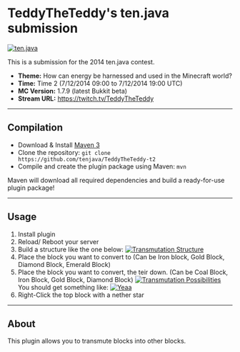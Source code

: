 TeddyTheTeddy's ten.java submission
==============================

[![ten.java](https://cdn.mediacru.sh/hu4CJqRD7AiB.svg)](https://tenjava.com/)

This is a submission for the 2014 ten.java contest.

- __Theme:__ How can energy be harnessed and used in the Minecraft world?
- __Time:__ Time 2 (7/12/2014 09:00 to 7/12/2014 19:00 UTC)
- __MC Version:__ 1.7.9 (latest Bukkit beta)
- __Stream URL:__ https://twitch.tv/TeddyTheTeddy

<!-- put chosen theme above -->

---------------------------------------

Compilation
-----------

- Download & Install [Maven 3](http://maven.apache.org/download.html)
- Clone the repository: `git clone https://github.com/tenjava/TeddyTheTeddy-t2`
- Compile and create the plugin package using Maven: `mvn`

Maven will download all required dependencies and build a ready-for-use plugin package!

---------------------------------------

Usage
-----

1. Install plugin
2. Reload/ Reboot your server
3. Build a structure like the one below:
[![Transmutation Structure](http://i.imgur.com/sJ6JYaz.png)](?)
4. Place the block you want to convert to (Can be Iron block, Gold Block, Diamond Block, Emerald Block)
5. Place the block you want to convert, the teir down. (Can be Coal Block, Iron Block, Gold Block, Diamond Block)
[![Transmutation Possibilities](http://i.imgur.com/j4NC53G.png)](?)
You should get something like:
[![Yeaa](http://i.imgur.com/0sdyYlM.png)](?)
6. Right-Click the top block with a nether star

<!-- Hi, TeddyTheTeddy! This is the default README for every ten.java submission. -->
<!-- We encourage you to edit this README with some information about your submission – keep in mind you'll be scored on documentation! -->

---------------------------------------

About
-----
This plugin allows you to transmute blocks into other blocks.